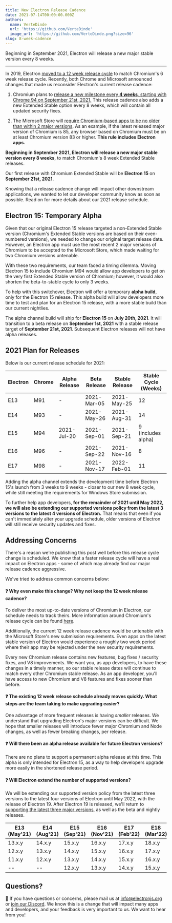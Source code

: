 ```yaml
---
title: New Electron Release Cadence
date: 2021-07-14T00:00:00.000Z
authors:
  name: VerteDinde
  url: 'https://github.com/VerteDinde'
  image_url: 'https://github.com/VerteDinde.png?size=96'
slug: 8-week-cadence
---
```


Beginning in September 2021, Electron will release a new major stable version every 8 weeks.

---

In 2019, Electron [moved to a 12 week release cycle](https://www.electronjs.org/blog/12-week-cadence) to match Chromium's 6 week release cycle. Recently, both Chrome and Microsoft announced changes that made us reconsider Electron's current release cadence:

1. Chromium plans to [release a new milestone every **4 weeks**, starting with Chrome 94 on September 21st, 2021.](https://blog.chromium.org/2021/03/speeding-up-release-cycle.html) This release cadence also adds a new Extended Stable option every 8 weeks, which will contain all updated security fixes.

2. The Microsoft Store will [require Chromium-based apps to be no older than within 2 major versions](https://docs.microsoft.com/en-us/windows/uwp/publish/store-policies#102-security). As an example, if the latest released major version of Chromium is 85, any browser based on Chromium must be on at least Chromium version 83 or higher. **This rule includes Electron apps.**

**Beginning in September 2021, Electron will release a new major stable version every 8 weeks**, to match Chromium's 8 week Extended Stable releases.

Our first release with Chromium Extended Stable will be **Electron 15** on **September 21st, 2021**.

Knowing that a release cadence change will impact other downstream applications, we wanted to let our developer community know as soon as possible. Read on for more details about our 2021 release schedule.

## Electron 15: Temporary Alpha

Given that our original Electron 15 release targeted a non-Extended Stable version (Chromium's Extended Stable versions are based on their even-numbered versions), we needed to change our original target release date. However, an Electron app must use the most recent 2 major versions of Chromium to be accepted to the Microsoft Store, which made waiting for two Chromium versions untenable.

With these two requirements, our team faced a timing dilemma. Moving Electron 15 to include Chromium M94 would allow app developers to get on the very first Extended Stable version of Chromium; however, it would also shorten the beta-to-stable cycle to only 3 weeks.

To help with this switchover, Electron will offer a temporary **alpha build**, only for the Electron 15 release. This alpha build will allow developers more time to test and plan for an Electron 15 release, with a more stable build than our current nightlies.

The alpha channel build will ship for **Electron 15** on **July 20th, 2021**. It will transition to a beta release on **September 1st, 2021** with a stable release target of **September 21st, 2021**. Subsequent Electron releases will not have alpha releases.

## 2021 Plan for Releases

Below is our current release schedule for 2021:

| Electron | Chrome | Alpha Release | Beta Release | Stable Release | Stable Cycle (Weeks) |
| -------- | ------ | ------------- | ------------ | -------------- | -------------------- |
| E13      | M91    | -             | 2021-Mar-05  | 2021-May-25    | 12                   |
| E14      | M93    | -             | 2021-May-26  | 2021-Aug-31    | 14                   |
| E15      | M94    | 2021-Jul-20   | 2021-Sep-01  | 2021-Sep-21    | 9 (includes alpha)   |
| E16      | M96    | -             | 2021-Sep-22  | 2021-Nov-16    | 8                    |
| E17      | M98    | -             | 2021-Nov-17  | 2022-Feb-01    | 11                   |

Adding the alpha channel extends the development time before Electron 15's launch from 3 weeks to 9 weeks - closer to our new 8 week cycle, while still meeting the requirements for Windows Store submission.

To further help app developers, **for the remainder of 2021 until May 2022, we will also be extending our supported versions policy from the latest 3 versions to the latest 4 versions of Electron.** That means that even if you can't immediately alter your upgrade schedule, older versions of Electron will still receive security updates and fixes.

## Addressing Concerns

There's a reason we're publishing this post well before this release cycle change is scheduled. We know that a faster release cycle will have a real impact on Electron apps - some of which may already find our major release cadence aggressive.

We've tried to address common concerns below:

#### ❓ Why even make this change? Why not keep the 12 week release cadence?

To deliver the most up-to-date versions of Chromium in Electron, our schedule needs to track theirs. More information around Chromium's release cycle can be found [here](https://chromium.googlesource.com/chromium/src/+/master/docs/process/release_cycle.md).

Additionally, the current 12 week release cadence would be untenable with the Microsoft Store's new submission requirements. Even apps on the latest stable version of Electron would experience a roughly two week period where their app may be rejected under the new security requirements.

Every new Chromium release contains new features, bug fixes / security fixes, and V8 improvements. We want you, as app developers, to have these changes in a timely manner, so our stable release dates will continue to match every other Chromium stable release. As an app developer, you'll have access to new Chromium and V8 features and fixes sooner than before.

#### ❓ The existing 12 week release schedule already moves quickly. What steps are the team taking to make upgrading easier?

One advantage of more frequent releases is having _smaller_ releases. We understand that upgrading Electron's major versions can be difficult. We hope that smaller releases will introduce fewer major Chromium and Node changes, as well as fewer breaking changes, per release.

#### ❓ Will there been an alpha release available for future Electron versions?

There are no plans to support a permanent alpha release at this time. This alpha is only intended for Electron 15, as a way to help developers upgrade more easily in the shortened release period.

#### ❓ Will Electron extend the number of supported versions?

We will be extending our supported version policy from the latest three versions to the latest four versions of Electron until May 2022, with the release of Electron 19. After Electron 19 is released, we'll return to [supporting the latest three major versions](https://www.electronjs.org/docs/tutorial/support#supported-versions), as well as the beta and nightly releases.

| E13 (May'21) | E14 (Aug'21) | E15 (Sep'21) | E16 (Nov'21) | E17 (Feb'22) | E18 (Mar'22) | E19 (May'22) |
| ------------ | ------------ | ------------ | ------------ | ------------ | ------------ | ------------ |
| 13.x.y       | 14.x.y       | 15.x.y       | 16.x.y       | 17.x.y       | 18.x.y       | 19.x.y       |
| 12.x.y       | 13.x.y       | 14.x.y       | 15.x.y       | 16.x.y       | 17.x.y       | 18.x.y       |
| 11.x.y       | 12.x.y       | 13.x.y       | 14.x.y       | 15.x.y       | 16.x.y       | 17.x.y       |
| --           | --           | 12.x.y       | 13.x.y       | 14.x.y       | 15.x.y       | --           |

## Questions?

📨 If you have questions or concerns, please mail us at [info@electronjs.org](mailto:info@electronjs.org) or [join our Discord](https://discord.com/invite/electron). We know this is a change that will impact many apps and developers, and your feedback is very important to us. We want to hear from you!
